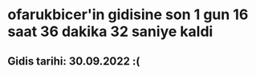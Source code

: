 # ofarukbicer'in gidisine son 1 gun 16 saat 36 dakika 32 saniye kaldi

## Gidis tarihi: 30.09.2022 :(